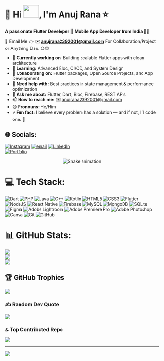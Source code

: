 # 💫 Hi <img src="https://media.giphy.com/media/hvRJCLFzcasrR4ia7z/giphy.gif" width="50" height="40">, I'm Anuj Rana ⭐
**A passionate Flutter Developer || Mobile App Developer from India 📱🚀**

📧 Email Me 👉 ✉️ **anujrana2392001@gmail.com** For Collaboration/Project or Anything Else. 😊😊

- 🔭 **Currently working on:** Building scalable Flutter apps with clean architecture
- 🌱 **Learning:** Advanced Bloc, CI/CD, and System Design
- 👯 **Collaborating on:** Flutter packages, Open Source Projects, and App Development
- 🤔 **Need help with:** Best practices in state management & performance optimization
- 💬 **Ask me about:** Flutter, Dart, Bloc, Firebase, REST APIs
- 📫 **How to reach me:** ✉️ anujrana2392001@gmail.com
- 😄 **Pronouns:** He/Him
- ⚡ **Fun fact:** I believe every problem has a solution — and if not, I’ll code one. 🚀
## 🌐 Socials:
[![Instagram](https://img.shields.io/badge/Instagram-%23E4405F.svg?logo=Instagram&logoColor=white)](https://instagram.com/_anuj_0754) [![email](https://img.shields.io/badge/Email-D14836?logo=gmail&logoColor=white)](mailto:anujrana2392001@gmail.com) [![LinkedIn](https://img.shields.io/badge/LinkedIn-0A66C2?logo=linkedin&logoColor=white)](https://www.linkedin.com/in/anujrana0754/)  
[![Portfolio](https://img.shields.io/badge/Portfolio-0A66C2?logo=google-chrome&logoColor=white)](https://anujrana-portfolio.vercel.app/)
<div align="center">
  <img src="https://profile-readme-generator.com/assets/snake.svg" alt="Snake animation" />
</div>

# 💻 Tech Stack:
![Dart](https://img.shields.io/badge/dart-%230175C2.svg?style=for-the-badge&logo=dart&logoColor=white) ![PHP](https://img.shields.io/badge/php-%23777BB4.svg?style=for-the-badge&logo=php&logoColor=white) ![Java](https://img.shields.io/badge/java-%23ED8B00.svg?style=for-the-badge&logo=openjdk&logoColor=white) ![C++](https://img.shields.io/badge/c++-%2300599C.svg?style=for-the-badge&logo=c%2B%2B&logoColor=white) ![Kotlin](https://img.shields.io/badge/kotlin-%237F52FF.svg?style=for-the-badge&logo=kotlin&logoColor=white) ![HTML5](https://img.shields.io/badge/html5-%23E34F26.svg?style=for-the-badge&logo=html5&logoColor=white) ![CSS3](https://img.shields.io/badge/css3-%231572B6.svg?style=for-the-badge&logo=css3&logoColor=white) ![Flutter](https://img.shields.io/badge/Flutter-%2302569B.svg?style=for-the-badge&logo=Flutter&logoColor=white) ![NodeJS](https://img.shields.io/badge/node.js-6DA55F?style=for-the-badge&logo=node.js&logoColor=white) ![React Native](https://img.shields.io/badge/react_native-%2320232a.svg?style=for-the-badge&logo=react&logoColor=%2361DAFB) ![Firebase](https://img.shields.io/badge/firebase-%23039BE5.svg?style=for-the-badge&logo=firebase) ![MySQL](https://img.shields.io/badge/mysql-4479A1.svg?style=for-the-badge&logo=mysql&logoColor=white) ![MongoDB](https://img.shields.io/badge/MongoDB-%234ea94b.svg?style=for-the-badge&logo=mongodb&logoColor=white) ![SQLite](https://img.shields.io/badge/sqlite-%2307405e.svg?style=for-the-badge&logo=sqlite&logoColor=white) ![Figma](https://img.shields.io/badge/figma-%23F24E1E.svg?style=for-the-badge&logo=figma&logoColor=white) ![Adobe Lightroom](https://img.shields.io/badge/Adobe%20Lightroom-31A8FF.svg?style=for-the-badge&logo=Adobe%20Lightroom&logoColor=white) ![Adobe Premiere Pro](https://img.shields.io/badge/Adobe%20Premiere%20Pro-9999FF.svg?style=for-the-badge&logo=Adobe%20Premiere%20Pro&logoColor=white) ![Adobe Photoshop](https://img.shields.io/badge/adobe%20photoshop-%2331A8FF.svg?style=for-the-badge&logo=adobe%20photoshop&logoColor=white) ![Canva](https://img.shields.io/badge/Canva-%2300C4CC.svg?style=for-the-badge&logo=Canva&logoColor=white) ![Git](https://img.shields.io/badge/git-%23F05033.svg?style=for-the-badge&logo=git&logoColor=white) ![GitHub](https://img.shields.io/badge/github-%23121011.svg?style=for-the-badge&logo=github&logoColor=white)
# 📊 GitHub Stats:
![](https://github-readme-stats.vercel.app/api?username=Anujrana00956&theme=dark&hide_border=false&include_all_commits=true&count_private=false)<br/>
![](https://nirzak-streak-stats.vercel.app/?user=Anujrana00956&theme=dark&hide_border=false)<br/>
![](https://github-readme-stats.vercel.app/api/top-langs/?username=Anujrana00956&theme=dark&hide_border=false&include_all_commits=true&count_private=false&layout=compact)

## 🏆 GitHub Trophies
![](https://github-profile-trophy.vercel.app/?username=Anujrana00956&theme=radical&no-frame=false&no-bg=true&margin-w=4)

### ✍️ Random Dev Quote
![](https://quotes-github-readme.vercel.app/api?type=horizontal&theme=radical)

### 🔝 Top Contributed Repo
![](https://github-contributor-stats.vercel.app/api?username=Anujrana00956&limit=5&theme=dark&combine_all_yearly_contributions=true)

---
[![](https://visitcount.itsvg.in/api?id=Anujrana00956&icon=0&color=0)](https://visitcount.itsvg.in)

<!-- Proudly created with GPRM ( https://gprm.itsvg.in ) -->
